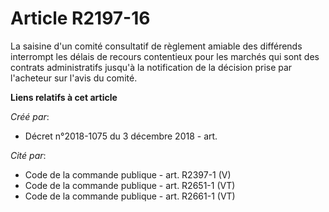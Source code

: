 # Article R2197-16

La saisine d'un comité consultatif de règlement amiable des différends interrompt les délais de recours contentieux pour les
marchés qui sont des contrats administratifs jusqu'à la notification de la décision prise par l'acheteur sur l'avis du
comité.

**Liens relatifs à cet article**

_Créé par_:

  - Décret n°2018-1075 du 3 décembre 2018 - art.

_Cité par_:

  - Code de la commande publique - art. R2397-1 (V)
  - Code de la commande publique - art. R2651-1 (VT)
  - Code de la commande publique - art. R2661-1 (VT)
